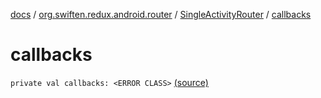 [docs](../../index.md) / [org.swiften.redux.android.router](../index.md) / [SingleActivityRouter](index.md) / [callbacks](./callbacks.md)

# callbacks

`private val callbacks: <ERROR CLASS>` [(source)](https://github.com/protoman92/KotlinRedux/tree/master/android/android-router/src/main/java/org/swiften/redux/android/router/SingleActivityRouter.kt#L30)